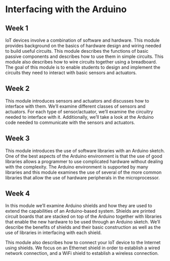 # Interfacing with the Arduino

## Week 1

IoT devices involve a combination of software and hardware. This module provides background on the basics of hardware design and wiring needed to build useful circuits. This module describes the functions of basic passive components and describes how to use them in simple circuits. This module also describes how to wire circuits together using a breadboard. The goal of this module is to enable students to design and implement the circuits they need to interact with basic sensors and actuators.

## Week 2

This module introduces sensors and actuators and discusses how to interface with them. We’ll examine different classes of sensors and actuators. For each type of sensor/actuator, we’ll examine the circuitry needed to interface with it. Additionally, we’ll take a look at the Arduino code needed to communicate with the sensors and actuators.

## Week 3

This module introduces the use of software libraries with an Arduino sketch. One of the best aspects of the Arduino environment is that the use of good libraries allows a programmer to use complicated hardware without dealing with the complexity. The Arduino environment is supported by many libraries and this module examines the use of several of the more common libraries that allow the use of hardware peripherals in the microprocessor.

## Week 4

In this module we’ll examine Arduino shields and how they are used to extend the capabilities of an Arduino-based system. Shields are printed circuit boards that are stacked on top of the Arduino together with libraries that enable the new hardware to be used through an Arduino sketch. We’ll describe the benefits of shields and their basic construction as well as the use of libraries in interfacing with each shield.

This module also describes how to connect your IoT device to the Internet using shields. We focus on an Ethernet shield in order to establish a wired network connection, and a WiFi shield to establish a wireless connection.
